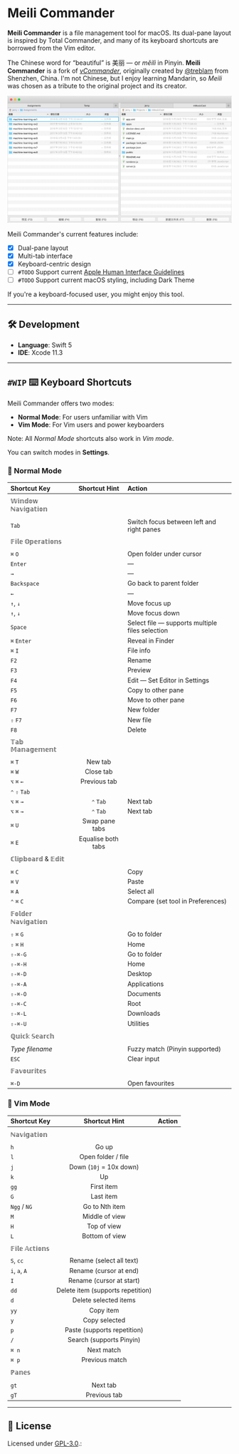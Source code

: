 # Meili Commander

**Meili Commander** is a file management tool for macOS. Its dual-pane layout is inspired by Total Commander, and many of its keyboard shortcuts are borrowed from the Vim editor.

The Chinese word for “beautiful” is 美丽 — or *měilì* in Pinyin. **Meili Commander** is a fork of [_vCommander_](https://github.com/treblam/vCommander), originally created by [@treblam](https://github.com/treblam) from Shenzhen, China. I'm not Chinese, but I enjoy learning Mandarin, so *Meili* was chosen as a tribute to the original project and its creator.

![Meili Commander Snapshot](./vCommander_snapshot.jpg)

Meili Commander's current features include:

- [X] Dual-pane layout  
- [X] Multi-tab interface  
- [X] Keyboard-centric design
- [ ] `#TODO` Support current [Apple Human Interface Guidelines](https://developer.apple.com/design/human-interface-guidelines/)
- [ ] `#TODO` Support current macOS styling, including Dark Theme

If you're a keyboard-focused user, you might enjoy this tool.

---

## 🛠 Development

- **Language**: Swift 5  
- **IDE**: Xcode 11.3  

---

## `#WIP` ⌨️ Keyboard Shortcuts

Meili Commander offers two modes:

- **Normal Mode**: For users unfamiliar with Vim
- **Vim Mode**: For Vim users and power keyboarders  

Note: All *Normal Mode* shortcuts also work in *Vim mode*.

You can switch modes in **Settings**.


### 🔹 Normal Mode

| Shortcut Key  | Shortcut Hint | Action |
|:--------------|:-------------:|:-------|
| | | |
| 𝕎𝕚𝕟𝕕𝕠𝕨 ℕ𝕒𝕧𝕚𝕘𝕒𝕥𝕚𝕠𝕟 | | |
| | | |
| `Tab`| | Switch focus between left and right panes |
| | | |
| 𝔽𝕚𝕝𝕖 𝕆𝕡𝕖𝕣𝕒𝕥𝕚𝕠𝕟𝕤 | | |
| | | |
| `⌘` `O` | | Open folder under cursor |
| `Enter` | | — |
| `→` | | — |
| `Backspace` | | Go back to parent folder |
| `←` | | — |
| `↑`, `↓` | | Move focus up |
| `↑`, `↓` | | Move focus down |
| `Space` | | Select file — supports multiple files selection |
| `⌘` `Enter` | | Reveal in Finder |
| `⌘` `I`| | File info |
| `F2`| | Rename |
| `F3`| | Preview | 
| `F4`| | Edit — Set Editor in Settings |  
| `F5`| | Copy to other pane |
| `F6`| | Move to other pane |
| `F7`| | New folder |
| `⇧` `F7`| | New file |  
| `F8`| | Delete |
| | | |
| 𝕋𝕒𝕓 𝕄𝕒𝕟𝕒𝕘𝕖𝕞𝕖𝕟𝕥 | | |
| | | |
| `⌘` `T`| New tab  
| `⌘` `W`| Close tab  
| `⌥` `⌘` `←` | Previous tab |
| `⌃` `⇧` `Tab`| |
| `⌥` `⌘` `→` | `⌃` `Tab`| Next tab  
| `⌥` `⌘` `→` | `⌃` `Tab`| Next tab  
| `⌘` `U`| Swap pane tabs  
| `⌘` `E`| Equalise both tabs  
| | | |
| ℂ𝕝𝕚𝕡𝕓𝕠𝕒𝕣𝕕 & 𝔼𝕕𝕚𝕥 | | |
| | | |
| `⌘` `C` | | Copy  |
| `⌘` `V` | | Paste  |
| `⌘` `A` | | Select all  |
| `⌃` `⌘` `C` | | Compare (set tool in Preferences)  |
| | | |
| 𝔽𝕠𝕝𝕕𝕖𝕣 ℕ𝕒𝕧𝕚𝕘𝕒𝕥𝕚𝕠𝕟 | | |
| | | |
| `⇧` `⌘` `G`   |               | Go to folder  |
| `⇧` `⌘` `H`   |               | Home |
| `⇧-⌘-G`       |               | Go to folder      |
| `⇧-⌘-H`       |               | Home      |
| `⇧-⌘-D`       |               | Desktop      |
| `⇧-⌘-A`       |               | Applications      |
| `⇧-⌘-O`       |               | Documents      |
| `⇧-⌘-C`       |               | Root      |
| `⇧-⌘-L`       |               | Downloads      |
| `⇧-⌘-U`       |               | Utilities      |
| | | |
| ℚ𝕦𝕚𝕔𝕜 𝕊𝕖𝕒𝕣𝕔𝕙 | | |
| | | |
| *Type filename*  | | Fuzzy match (Pinyin supported)      |
| `ESC`     | | Clear input      |
| | | |
| 𝔽𝕒𝕧𝕠𝕦𝕣𝕚𝕥𝕖𝕤 | | |
| | | |
| `⌘-D`         |               | Open favourites  |

### 🔸 Vim Mode

| Shortcut Key  | Shortcut Hint | Action |
|:--------------|:-------------:|:-------|
| | | |
| ℕ𝕒𝕧𝕚𝕘𝕒𝕥𝕚𝕠𝕟 | | |
| | | |
| `h` | Go up      |
| `l` | Open folder / file      |
| `j` | Down (`10j` = 10x down)      |
| `k` | Up      |
| `gg` | First item      |
| `G` | Last item      |
| `Ngg` / `NG` | Go to Nth item      |
| `M` | Middle of view      |
| `H` | Top of view      |
| `L` | Bottom of view      |
| | | |
| 𝔽𝕚𝕝𝕖 𝔸𝕔𝕥𝕚𝕠𝕟𝕤 | | |
| | | |
| `S`, `cc` | Rename (select all text)      |
| `i`, `a`, `A` | Rename (cursor at end)      |
| `I` | Rename (cursor at start)      |
| `dd` | Delete item (supports repetition)      |
| `d` | Delete selected items      |
| `yy` | Copy item      |
| `y` | Copy selected      |
| `p` | Paste (supports repetition)      |
| `/` | Search (supports Pinyin)      |
| `⌘ n` | Next match      |
| `⌘ p` | Previous match      |
| | | |
| ℙ𝕒𝕟𝕖𝕤 | | |
| | | |
| `gt` | Next tab      |
| `gT` | Previous tab      |


---


## 📜 License

Licensed under [GPL-3.0](https://www.gnu.org/licenses/gpl-3.0.en.html).:

